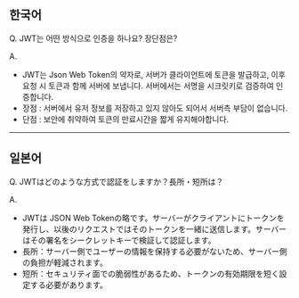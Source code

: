 ## 한국어

Q. JWT는 어떤 방식으로 인증을 하나요? 장단점은?

A.
- JWT는 Json Web Token의 약자로, 서버가 클라이언트에 토큰을 발급하고, 이후 요청 시 토큰과 함께 서버에 보냅니다. 서버에서는 서명을 시크릿키로 검증하여 인증합니다.
- 장점 : 서버에서 유저 정보를 저장하고 있지 않아도 되어서 서버측 부담이 없습니다.
- 단점 : 보안에 취약하여 토큰의 만료시간을 짧게 유지해야합니다.

---

## 일본어

Q. JWTはどのような方式で認証をしますか？長所・短所は？

A.
- JWTは JSON Web Tokenの略です。サーバーがクライアントにトークンを発行し、以後のリクエストではそのトークンを一緒に送信します。サーバーはその署名をシークレットキーで検証して認証します。
- 長所：サーバー側でユーザーの情報を保持する必要がないため、サーバー側の負担が軽減されます。
- 短所：セキュリティ面での脆弱性があるため、トークンの有効期限を短く設定する必要があります。